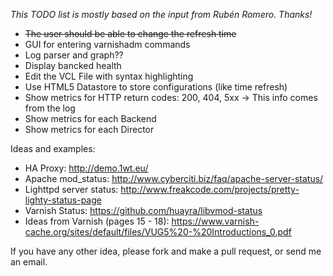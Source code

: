 _This TODO list is mostly based on the input from Rubén Romero. Thanks!_

* ~~The user should be able to change the refresh time~~
* GUI for entering varnishadm commands
* Log parser and graph??
* Display bancked health
* Edit the VCL File with syntax highlighting
* Use HTML5 Datastore to store configurations (like time refresh)
* Show metrics for HTTP return codes: 200, 404, 5xx -> This info comes from the log
* Show metrics for each Backend
* Show metrics for each Director

Ideas and examples:
* HA Proxy: http://demo.1wt.eu/
* Apache mod_status: http://www.cyberciti.biz/faq/apache-server-status/
* Lighttpd server status: http://www.freakcode.com/projects/pretty-lighty-status-page
* Varnish Status: https://github.com/huayra/libvmod-status
* Ideas from Varnish (pages 15 - 18): https://www.varnish-cache.org/sites/default/files/VUG5%20-%20Introductions_0.pdf

If you have any other idea, please fork and make a pull request, or send me an email.
